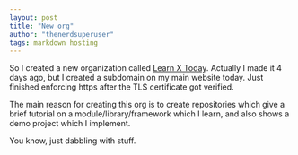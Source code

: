 ```yaml
---
layout: post
title: "New org"
author: "thenerdsuperuser"
tags: markdown hosting
---
```


So I created a new organization called [Learn X Today](https://learn.thenerdsuperuser.xyz). Actually I made it 4 days ago, but I created a subdomain on my main website today. Just finished enforcing https after the TLS certificate got verified.   

The main reason for creating this org is to create repositories which give a brief tutorial on a module/library/framework which I learn, and also shows a demo project which I implement.   

You know, just dabbling with stuff.

